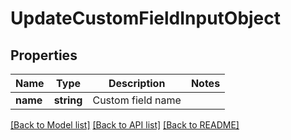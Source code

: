 # UpdateCustomFieldInputObject

## Properties
Name | Type | Description | Notes
------------ | ------------- | ------------- | -------------
**name** | **string** | Custom field name | 

[[Back to Model list]](../README.md#documentation-for-models) [[Back to API list]](../README.md#documentation-for-api-endpoints) [[Back to README]](../README.md)



